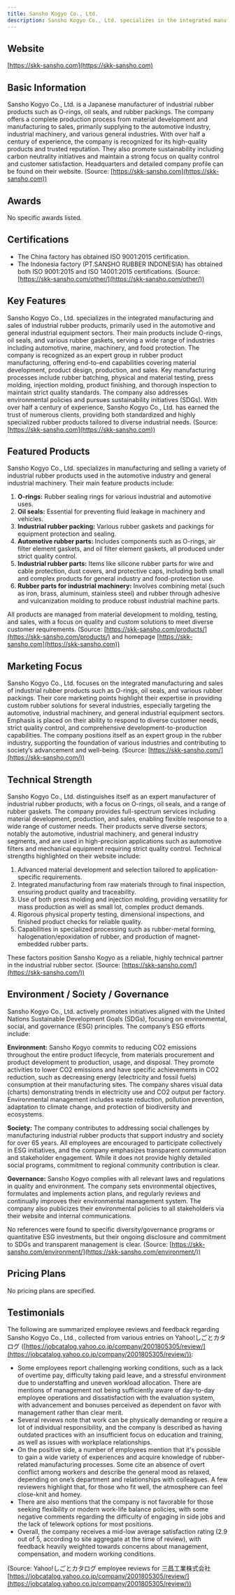 ```yaml
---
title: Sansho Kogyo Co., Ltd.
description: Sansho Kogyo Co., Ltd. specializes in the integrated manufacturing and sales of industrial rubber products, including O-rings, oil seals, and various rubber packings, serving the automotive sector, industrial machinery, and general industry.
---
```


## Website
[https://skk-sansho.com](https://skk-sansho.com)

## Basic Information
Sansho Kogyo Co., Ltd. is a Japanese manufacturer of industrial rubber products such as O-rings, oil seals, and rubber packings. The company offers a complete production process from material development and manufacturing to sales, primarily supplying to the automotive industry, industrial machinery, and various general industries. With over half a century of experience, the company is recognized for its high-quality products and trusted reputation. They also promote sustainability including carbon neutrality initiatives and maintain a strong focus on quality control and customer satisfaction. Headquarters and detailed company profile can be found on their website.
(Source: [https://skk-sansho.com](https://skk-sansho.com))

## Awards
No specific awards listed.

## Certifications
- The China factory has obtained ISO 9001:2015 certification.
- The Indonesia factory (PT.SANSHO RUBBER INDONESIA) has obtained both ISO 9001:2015 and ISO 14001:2015 certifications.
(Source: [https://skk-sansho.com/other/](https://skk-sansho.com/other/))

## Key Features
Sansho Kogyo Co., Ltd. specializes in the integrated manufacturing and sales of industrial rubber products, primarily used in the automotive and general industrial equipment sectors. Their main products include O-rings, oil seals, and various rubber gaskets, serving a wide range of industries including automotive, marine, machinery, and food protection. The company is recognized as an expert group in rubber product manufacturing, offering end-to-end capabilities covering material development, product design, production, and sales. Key manufacturing processes include rubber batching, physical and material testing, press molding, injection molding, product finishing, and thorough inspection to maintain strict quality standards. The company also addresses environmental policies and pursues sustainability initiatives (SDGs). With over half a century of experience, Sansho Kogyo Co., Ltd. has earned the trust of numerous clients, providing both standardized and highly specialized rubber products tailored to diverse industrial needs.
(Source: [https://skk-sansho.com](https://skk-sansho.com))

## Featured Products
Sansho Kogyo Co., Ltd. specializes in manufacturing and selling a variety of industrial rubber products used in the automotive industry and general industrial machinery. Their main feature products include:

1. **O-rings:** Rubber sealing rings for various industrial and automotive uses.
2. **Oil seals:** Essential for preventing fluid leakage in machinery and vehicles.
3. **Industrial rubber packing:** Various rubber gaskets and packings for equipment protection and sealing.
4. **Automotive rubber parts:** Includes components such as O-rings, air filter element gaskets, and oil filter element gaskets, all produced under strict quality control.
5. **Industrial rubber parts:** Items like silicone rubber parts for wire and cable protection, dust covers, and protective caps, including both small and complex products for general industry and food-protection use.
6. **Rubber parts for industrial machinery:** Involves combining metal (such as iron, brass, aluminum, stainless steel) and rubber through adhesive and vulcanization molding to produce robust industrial machine parts.

All products are managed from material development to molding, testing, and sales, with a focus on quality and custom solutions to meet diverse customer requirements.
(Source: [https://skk-sansho.com/products/](https://skk-sansho.com/products/) and homepage [https://skk-sansho.com](https://skk-sansho.com))

## Marketing Focus
Sansho Kogyo Co., Ltd. focuses on the integrated manufacturing and sales of industrial rubber products such as O-rings, oil seals, and various rubber packings. Their core marketing points highlight their expertise in providing custom rubber solutions for several industries, especially targeting the automotive, industrial machinery, and general industrial equipment sectors. Emphasis is placed on their ability to respond to diverse customer needs, strict quality control, and comprehensive development-to-production capabilities. The company positions itself as an expert group in the rubber industry, supporting the foundation of various industries and contributing to society’s advancement and well-being.
(Source: [https://skk-sansho.com/](https://skk-sansho.com/))

## Technical Strength
Sansho Kogyo Co., Ltd. distinguishes itself as an expert manufacturer of industrial rubber products, with a focus on O-rings, oil seals, and a range of rubber gaskets. The company provides full-spectrum services including material development, production, and sales, enabling flexible response to a wide range of customer needs. Their products serve diverse sectors, notably the automotive, industrial machinery, and general industry segments, and are used in high-precision applications such as automotive filters and mechanical equipment requiring strict quality control. Technical strengths highlighted on their website include:

1. Advanced material development and selection tailored to application-specific requirements.
2. Integrated manufacturing from raw materials through to final inspection, ensuring product quality and traceability.
3. Use of both press molding and injection molding, providing versatility for mass production as well as small lot, complex product demands.
4. Rigorous physical property testing, dimensional inspections, and finished product checks for reliable quality.
5. Capabilities in specialized processing such as rubber-metal forming, halogenation/epoxidation of rubber, and production of magnet-embedded rubber parts.

These factors position Sansho Kogyo as a reliable, highly technical partner in the industrial rubber sector.
(Source: [https://skk-sansho.com/](https://skk-sansho.com/))

## Environment / Society / Governance
Sansho Kogyo Co., Ltd. actively promotes initiatives aligned with the United Nations Sustainable Development Goals (SDGs), focusing on environmental, social, and governance (ESG) principles. The company’s ESG efforts include:

**Environment:**
Sansho Kogyo commits to reducing CO2 emissions throughout the entire product lifecycle, from materials procurement and product development to production, usage, and disposal. They promote activities to lower CO2 emissions and have specific achievements in CO2 reduction, such as decreasing energy (electricity and fossil fuels) consumption at their manufacturing sites. The company shares visual data (charts) demonstrating trends in electricity use and CO2 output per factory. Environmental management includes waste reduction, pollution prevention, adaptation to climate change, and protection of biodiversity and ecosystems.

**Society:**
The company contributes to addressing social challenges by manufacturing industrial rubber products that support industry and society for over 65 years. All employees are encouraged to participate collectively in ESG initiatives, and the company emphasizes transparent communication and stakeholder engagement. While it does not provide highly detailed social programs, commitment to regional community contribution is clear.

**Governance:**
Sansho Kogyo complies with all relevant laws and regulations in quality and environment. The company sets environmental objectives, formulates and implements action plans, and regularly reviews and continually improves their environmental management system. The company also publicizes their environmental policies to all stakeholders via their website and internal communications.

No references were found to specific diversity/governance programs or quantitative ESG investments, but their ongoing disclosure and commitment to SDGs and transparent management is clear.
(Source: [https://skk-sansho.com/environment/](https://skk-sansho.com/environment/))

## Pricing Plans
No pricing plans are specified.

## Testimonials
The following are summarized employee reviews and feedback regarding Sansho Kogyo Co., Ltd., collected from various entries on Yahoo!しごとカタログ ([https://jobcatalog.yahoo.co.jp/company/2001805305/review/](https://jobcatalog.yahoo.co.jp/company/2001805305/review/)):

- Some employees report challenging working conditions, such as a lack of overtime pay, difficulty taking paid leave, and a stressful environment due to understaffing and uneven workload allocation. There are mentions of management not being sufficiently aware of day-to-day employee operations and dissatisfaction with the evaluation system, with advancement and bonuses perceived as dependent on favor with management rather than clear merit.
- Several reviews note that work can be physically demanding or require a lot of individual responsibility, and the company is described as having outdated practices with an insufficient focus on education and training, as well as issues with workplace relationships.
- On the positive side, a number of employees mention that it's possible to gain a wide variety of experiences and acquire knowledge of rubber-related manufacturing processes. Some cite an absence of overt conflict among workers and describe the general mood as relaxed, depending on one’s department and relationships with colleagues. A few reviewers highlight that, for those who fit well, the atmosphere can feel close-knit and homey.
- There are also mentions that the company is not favorable for those seeking flexibility or modern work-life balance policies, with some negative comments regarding the difficulty of engaging in side jobs and the lack of telework options for most positions.
- Overall, the company receives a mid-low average satisfaction rating (2.9 out of 5, according to site aggregate at the time of review), with feedback heavily weighted towards concerns about management, compensation, and modern working conditions.

(Source: Yahoo!しごとカタログ employee reviews for 三昌工業株式会社 [https://jobcatalog.yahoo.co.jp/company/2001805305/review/](https://jobcatalog.yahoo.co.jp/company/2001805305/review/))